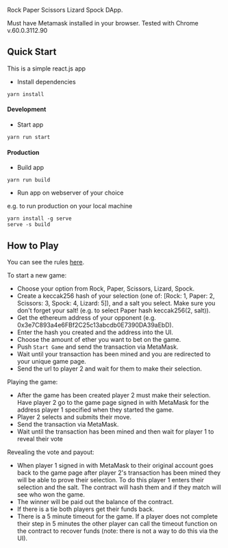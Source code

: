 Rock Paper Scissors Lizard Spock DApp.

Must have Metamask installed in your browser. Tested with Chrome v.60.0.3112.90

## Quick Start

This is a simple react.js app

- Install dependencies
```
yarn install
```

#### Development
- Start app
```
yarn run start
```

#### Production
- Build app
```
yarn run build
```

- Run app on webserver of your choice

e.g. to run production on your local machine
```
yarn install -g serve
serve -s build
```

## How to Play

You can see the rules [here](https://en.wikipedia.org/wiki/Rock%E2%80%93paper%E2%80%93scissors#Additional_weapons).

To start a new game:
- Choose your option from Rock, Paper, Scissors, Lizard, Spock.
- Create a keccak256 hash of your selection (one of: [Rock: 1, Paper: 2, Scissors: 3, Spock: 4, Lizard: 5]), and a salt you select. Make sure you don't forget your salt! (e.g. to select Paper hash keccak256(2, salt)).
- Get the ethereum address of your opponent (e.g. 0x3e7C893a4e6FBf2C25c13abcdb0E7390DA39aEbD).
- Enter the hash you created and the address into the UI.
- Choose the amount of ether you want to bet on the game.
- Push `Start Game` and send the transaction via MetaMask.
- Wait until your transaction has been mined and you are redirected to your unique game page.
- Send the url to player 2 and wait for them to make their selection.

Playing the game:
- After the game has been created player 2 must make their selection. Have player 2 go to the game page signed in with MetaMask for the address player 1 specified when they started the game.
- Player 2 selects and submits their move.
- Send the transaction via MetaMask.
- Wait until the transaction has been mined and then wait for player 1 to reveal their vote

Revealing the vote and payout:
- When player 1 signed in with MetaMask to their original account goes back to the game page after player 2's transaction has been mined they will be able to prove their selection. To do this player 1 enters their selection and the salt. The contract will hash them and if they match will see who won the game.
- The winner will be paid out the balance of the contract.
- If there is a tie both players get their funds back.
- There is a 5 minute timeout for the game. If a player does not complete their step in 5 minutes the other player can call the timeout function on the contract to recover funds (note: there is not a way to do this via the UI).

